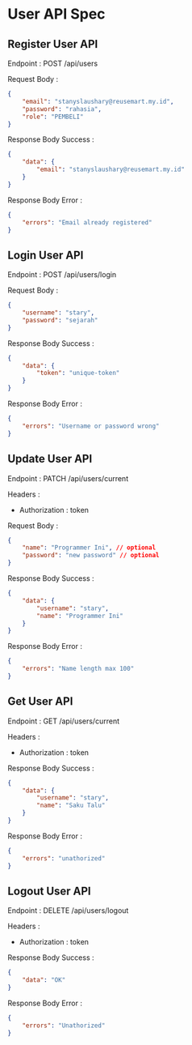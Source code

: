 # User API Spec

## Register User API

Endpoint : POST /api/users

Request Body :

```json
{
    "email": "stanyslaushary@reusemart.my.id",
    "password": "rahasia",
    "role": "PEMBELI"
}
```

Response Body Success :

```json
{
    "data": {
        "email": "stanyslaushary@reusemart.my.id"
    }
}
```

Response Body Error :

```json
{
    "errors": "Email already registered"
}
```

## Login User API

Endpoint : POST /api/users/login

Request Body :

```json
{
    "username": "stary",
    "password": "sejarah"
}
```

Response Body Success :

```json
{
    "data": {
        "token": "unique-token"
    }
}
```

Response Body Error :

```json
{
    "errors": "Username or password wrong"
}
```

## Update User API

Endpoint : PATCH /api/users/current

Headers :

-   Authorization : token

Request Body :

```json
{
    "name": "Programmer Ini", // optional
    "password": "new password" // optional
}
```

Response Body Success :

```json
{
    "data": {
        "username": "stary",
        "name": "Programmer Ini"
    }
}
```

Response Body Error :

```json
{
    "errors": "Name length max 100"
}
```

## Get User API

Endpoint : GET /api/users/current

Headers :

-   Authorization : token

Response Body Success :

```json
{
    "data": {
        "username": "stary",
        "name": "Saku Talu"
    }
}
```

Response Body Error :

```json
{
    "errors": "unathorized"
}
```

## Logout User API

Endpoint : DELETE /api/users/logout

Headers :

-   Authorization : token

Response Body Success :

```json
{
    "data": "OK"
}
```

Response Body Error :

```json
{
    "errors": "Unathorized"
}
```
